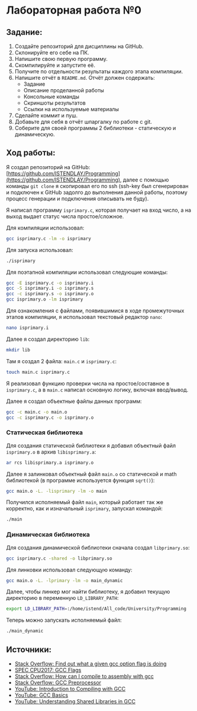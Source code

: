 # Лабораторная работа №0

## Задание:
1. Создайте репозиторий для дисциплины на GitHub.
2. Склонируйте его себе на ПК.
3. Напишите свою первую программу.
4. Скомпилируйте и запустите её.
5. Получите по отдельности результаты каждого этапа компиляции.
6. Напишите отчёт в `README.md`. Отчёт должен содержать:
   - Задание
   - Описание проделанной работы
   - Консольные команды
   - Скриншоты результатов
   - Ссылки на используемые материалы
7. Сделайте коммит и пуш.
8. Добавьте для себя в отчёт шпаргалку по работе с git.
9. Соберите для своей программы 2 библиотеки - статическую и динамическую.

## Ход работы: 
Я создал репозиторий на GitHub: [https://github.com/ISTENDLAY/Programming](https://github.com/ISTENDLAY/Programming), далее с помощью команды `git clone` я скопировал его по ssh (ssh-key был сгенерирован и подключен к GitHub задолго до выполнения данной работы, поэтому процесс генерации и подключения описывать не буду).

Я написал программу `isprimary.c`, которая получает на вход число, а на выход выдает статус числа простое/сложное.   

Для компиляции использовал:
```bash
gcc isprimary.c -lm -o isprimary
```

Для запуска использовал:
```bash
./isprimary 
```

Для поэтапной компиляции использовал следующие команды:
```bash
gcc -E isprimary.c -o isprimary.i
gcc -S isprimary.i -o isprimary.s
gcc -c isprimary.s -o isprimary.o
gcc isprimary.o -lm isprimary
```

Для ознакомления с файлами, появившимися в ходе промежуточных этапов компиляции, я использовал текстовый редактор `nano`:
```bash
nano isprimary.i
```

Далее я создал директорию `lib`:
```bash
mkdir lib
```

Там я создал 2 файла: `main.c` и `isprimary.c`:
```bash
touch main.c isprimary.c
```

Я реализовал функцию проверки числа на простое/составное в `isprimary.c`, а в `main.c` написал основную логику, включая ввод/вывод.

Далее я создал объектные файлы данных программ:
```bash
gcc -c main.c -o main.o
gcc -c isprimary.c -o isprimary.o
```

### Статическая библиотека
Для создания статической библиотеки я добавил объектный файл `isprimary.o` в архив `libisprimary.a`:
```bash
ar rcs libisprimary.a isprimary.o
```

Далее я залинковал объектный файл `main.o` со статической и math библиотекой (в программе используется функция `sqrt()`):
```bash
gcc main.o -L. -lisprimary -lm -o main
```

Получился исполняемый файл `main`, который работает так же корректно, как и изначальный `isprimary`, запускал командой: 
```bash
./main
```

### Динамическая библиотека
Для создания динамической библиотеки сначала создал `libprimary.so`: 
```bash
gcc isprimary.c -shared -o libprimary.so
```

Для линковки использовал следующую команду:
```bash
gcc main.o -L. -lprimary -lm -o main_dynamic
```

Далее, чтобы линкер мог найти библиотеку, я добавил текущую директорию в переменную `LD_LIBRARY_PATH`:
```bash
export LD_LIBRARY_PATH=:/home/istend/All_code/University/Programming 
```

Теперь можно запускать исполняемый файл:
```bash
./main_dynamic
```

## Источники:
- [Stack Overflow: Find out what a given gcc option flag is doing](https://stackoverflow.com/questions/26274062/find-out-what-a-given-gcc-option-flag-is-doing)
- [SPEC CPU2017: GCC Flags](https://www.spec.org/cpu2017/flags/gcc.2018-02-16.html)
- [Stack Overflow: How can I compile to assembly with gcc](https://stackoverflow.com/questions/8021874/how-can-i-compile-to-assembly-with-gcc)
- [Stack Overflow: GCC Preprocessor](https://stackoverflow.com/questions/3917316/gcc-preprocessor)
- [YouTube: Introduction to Compiling with GCC](https://www.youtube.com/watch?v=pkMg_df8gHs)
- [YouTube: GCC Basics](https://www.youtube.com/watch?v=KT1vyEbqfVk)
- [YouTube: Understanding Shared Libraries in GCC](https://www.youtube.com/watch?v=FirqVUxQWvU)
